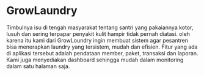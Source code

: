 # GrowLaundry

Timbulnya isu di tengah masyarakat tentang santri yang pakaiannya kotor, lusuh dan sering terpapar penyakit kulit hampir tidak pernah diatasi. oleh karena itu kami dari GrowLoundry ingin membuat sistem agar pesantren bisa menerapkan laundry yang tersistem, mudah dan efisien. Fitur yang ada di aplikasi  tersebut adalah pendataan member, paket, transaksi dan laporan. Kami juga menyediakan dashboard sehingga mudah dalam monitoring dalam satu halaman saja.

